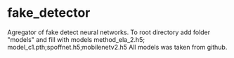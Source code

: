 # fake_detector
Agregator of fake detect neural networks.
To root directory add folder "models" and fill with models method_ela_2.h5; model_c1.pth;spoffnet.h5;mobilenetv2.h5
All models was taken from github.
